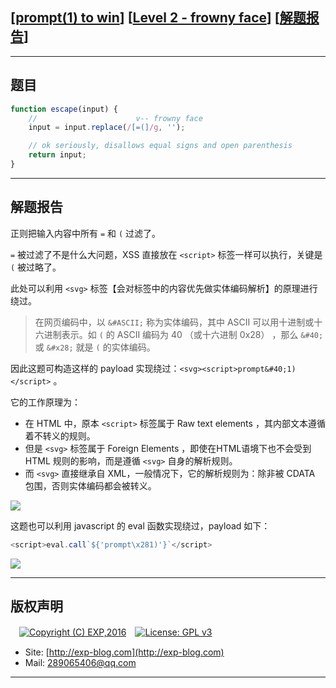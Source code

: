 ## [[prompt(1) to win](http://prompt.ml)] [[Level 2 - frowny face](http://prompt.ml/2)] [[解题报告](https://exp-blog.com/safe/ctf/prompt/level-2-frowny-face/)]

------

## 题目

```javascript
function escape(input) {
    //                      v-- frowny face
    input = input.replace(/[=(]/g, '');

    // ok seriously, disallows equal signs and open parenthesis
    return input;
}     
```

------------

## 解题报告

正则把输入内容中所有 `=` 和 `(` 过滤了。

 `=` 被过滤了不是什么大问题，XSS 直接放在 `<script>` 标签一样可以执行，关键是 `(` 被过略了。

此处可以利用 `<svg>` 标签【会对标签中的内容优先做实体编码解析】的原理进行绕过。

> 在网页编码中，以 `&#ASCII;` 称为实体编码，其中 ASCII 可以用十进制或十六进制表示。如 `(` 的 ASCII 编码为 40 （或十六进制 0x28） ，那么 `&#40;` 或 `&#x28;` 就是 `(` 的实体编码。

因此这题可构造这样的 payload 实现绕过：`<svg><script>prompt&#40;1)</script>` 。

它的工作原理为：

- 在 HTML 中，原本 `<script>` 标签属于 Raw text elements ，其内部文本遵循着不转义的规则。
- 但是 `<svg>` 标签属于 Foreign Elements ，即使在HTML语境下也不会受到 HTML 规则的影响，而是遵循 `<svg>` 自身的解析规则。
- 而 `<svg>` 直接继承自 XML，一般情况下，它的解析规则为：除非被 CDATA 包围，否则实体编码都会被转义。

![](https://github.com/lyy289065406/CTF-Solving-Reports/blob/master/prompt/Level%2002%20-%20frowny%20face/imgs/01.png)


这题也可以利用 javascript 的 eval 函数实现绕过，payload 如下：

```javascript
<script>eval.call`${'prompt\x281)'}`</script>
```

![](https://github.com/lyy289065406/CTF-Solving-Reports/blob/master/prompt/Level%2002%20-%20frowny%20face/imgs/02.png)

------

## 版权声明

　[![Copyright (C) EXP,2016](https://img.shields.io/badge/Copyright%20(C)-EXP%202016-blue.svg)](http://exp-blog.com)　[![License: GPL v3](https://img.shields.io/badge/License-GPL%20v3-blue.svg)](https://www.gnu.org/licenses/gpl-3.0)
  

- Site: [http://exp-blog.com](http://exp-blog.com) 
- Mail: <a href="mailto:289065406@qq.com?subject=[EXP's Github]%20Your%20Question%20（请写下您的疑问）&amp;body=What%20can%20I%20help%20you?%20（需要我提供什么帮助吗？）">289065406@qq.com</a>


------
